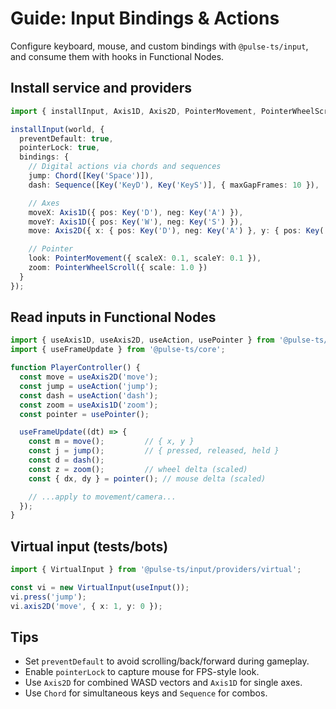# Guide: Input Bindings & Actions

Configure keyboard, mouse, and custom bindings with `@pulse-ts/input`, and consume them with hooks in Functional Nodes.

## Install service and providers

```ts
import { installInput, Axis1D, Axis2D, PointerMovement, PointerWheelScroll, Key, Chord, Sequence } from '@pulse-ts/input';

installInput(world, {
  preventDefault: true,
  pointerLock: true,
  bindings: {
    // Digital actions via chords and sequences
    jump: Chord([Key('Space')]),
    dash: Sequence([Key('KeyD'), Key('KeyS')], { maxGapFrames: 10 }),

    // Axes
    moveX: Axis1D({ pos: Key('D'), neg: Key('A') }),
    moveY: Axis1D({ pos: Key('W'), neg: Key('S') }),
    move: Axis2D({ x: { pos: Key('D'), neg: Key('A') }, y: { pos: Key('W'), neg: Key('S') } }),

    // Pointer
    look: PointerMovement({ scaleX: 0.1, scaleY: 0.1 }),
    zoom: PointerWheelScroll({ scale: 1.0 })
  }
});
```

## Read inputs in Functional Nodes

```ts
import { useAxis1D, useAxis2D, useAction, usePointer } from '@pulse-ts/input';
import { useFrameUpdate } from '@pulse-ts/core';

function PlayerController() {
  const move = useAxis2D('move');
  const jump = useAction('jump');
  const dash = useAction('dash');
  const zoom = useAxis1D('zoom');
  const pointer = usePointer();

  useFrameUpdate((dt) => {
    const m = move();         // { x, y }
    const j = jump();         // { pressed, released, held }
    const d = dash();
    const z = zoom();         // wheel delta (scaled)
    const { dx, dy } = pointer(); // mouse delta (scaled)

    // ...apply to movement/camera...
  });
}
```

## Virtual input (tests/bots)

```ts
import { VirtualInput } from '@pulse-ts/input/providers/virtual';

const vi = new VirtualInput(useInput());
vi.press('jump');
vi.axis2D('move', { x: 1, y: 0 });
```

## Tips

- Set `preventDefault` to avoid scrolling/back/forward during gameplay.
- Enable `pointerLock` to capture mouse for FPS-style look.
- Use `Axis2D` for combined WASD vectors and `Axis1D` for single axes.
- Use `Chord` for simultaneous keys and `Sequence` for combos.
